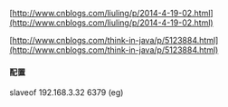 [http://www.cnblogs.com/liuling/p/2014-4-19-02.html](http://www.cnblogs.com/liuling/p/2014-4-19-02.html)

[http://www.cnblogs.com/think-in-java/p/5123884.html](http://www.cnblogs.com/think-in-java/p/5123884.html)

#### 配置

slaveof 192.168.3.32 6379 \(eg\)

